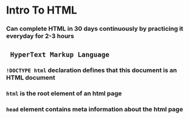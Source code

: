# Intro To HTML
### Can complete HTML in 30 days continuously by practicing it everyday for 2-3 hours
## `` HyperText Markup Language``
### ``!DOCTYPE html`` declaration defines that this document is an HTML document
### ``html`` is the root element of an html page
### ``head`` element contains meta information about the html page


